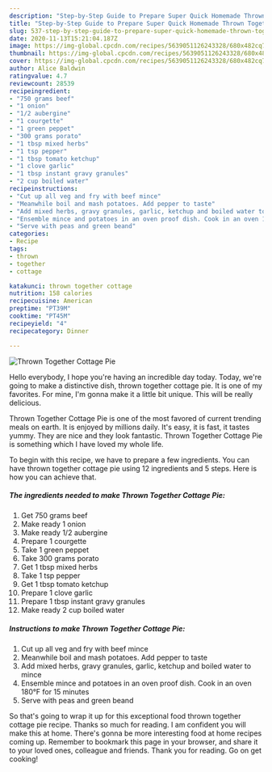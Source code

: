 ```yaml
---
description: "Step-by-Step Guide to Prepare Super Quick Homemade Thrown Together Cottage Pie"
title: "Step-by-Step Guide to Prepare Super Quick Homemade Thrown Together Cottage Pie"
slug: 537-step-by-step-guide-to-prepare-super-quick-homemade-thrown-together-cottage-pie
date: 2020-11-13T15:21:04.187Z
image: https://img-global.cpcdn.com/recipes/5639051126243328/680x482cq70/thrown-together-cottage-pie-recipe-main-photo.jpg
thumbnail: https://img-global.cpcdn.com/recipes/5639051126243328/680x482cq70/thrown-together-cottage-pie-recipe-main-photo.jpg
cover: https://img-global.cpcdn.com/recipes/5639051126243328/680x482cq70/thrown-together-cottage-pie-recipe-main-photo.jpg
author: Alice Baldwin
ratingvalue: 4.7
reviewcount: 28539
recipeingredient:
- "750 grams beef"
- "1 onion"
- "1/2 aubergine"
- "1 courgette"
- "1 green peppet"
- "300 grams porato"
- "1 tbsp mixed herbs"
- "1 tsp pepper"
- "1 tbsp tomato ketchup"
- "1 clove garlic"
- "1 tbsp instant gravy granules"
- "2 cup boiled water"
recipeinstructions:
- "Cut up all veg and fry with beef mince"
- "Meanwhile boil and mash potatoes. Add pepper to taste"
- "Add mixed herbs, gravy granules, garlic, ketchup and boiled water to mince"
- "Ensemble mince and potatoes in an oven proof dish. Cook in an oven 180°F for 15 minutes"
- "Serve with peas and green beand"
categories:
- Recipe
tags:
- thrown
- together
- cottage

katakunci: thrown together cottage 
nutrition: 158 calories
recipecuisine: American
preptime: "PT39M"
cooktime: "PT45M"
recipeyield: "4"
recipecategory: Dinner

---
```



![Thrown Together Cottage Pie](https://img-global.cpcdn.com/recipes/5639051126243328/680x482cq70/thrown-together-cottage-pie-recipe-main-photo.jpg)

Hello everybody, I hope you're having an incredible day today. Today, we're going to make a distinctive dish, thrown together cottage pie. It is one of my favorites. For mine, I'm gonna make it a little bit unique. This will be really delicious.

Thrown Together Cottage Pie is one of the most favored of current trending meals on earth. It is enjoyed by millions daily. It's easy, it is fast, it tastes yummy. They are nice and they look fantastic. Thrown Together Cottage Pie is something which I have loved my whole life.




To begin with this recipe, we have to prepare a few ingredients. You can have thrown together cottage pie using 12 ingredients and 5 steps. Here is how you can achieve that.

<!--inarticleads1-->

##### The ingredients needed to make Thrown Together Cottage Pie:

1. Get 750 grams beef
1. Make ready 1 onion
1. Make ready 1/2 aubergine
1. Prepare 1 courgette
1. Take 1 green peppet
1. Take 300 grams porato
1. Get 1 tbsp mixed herbs
1. Take 1 tsp pepper
1. Get 1 tbsp tomato ketchup
1. Prepare 1 clove garlic
1. Prepare 1 tbsp instant gravy granules
1. Make ready 2 cup boiled water




<!--inarticleads2-->

##### Instructions to make Thrown Together Cottage Pie:

1. Cut up all veg and fry with beef mince
1. Meanwhile boil and mash potatoes. Add pepper to taste
1. Add mixed herbs, gravy granules, garlic, ketchup and boiled water to mince
1. Ensemble mince and potatoes in an oven proof dish. Cook in an oven 180°F for 15 minutes
1. Serve with peas and green beand




So that's going to wrap it up for this exceptional food thrown together cottage pie recipe. Thanks so much for reading. I am confident you will make this at home. There's gonna be more interesting food at home recipes coming up. Remember to bookmark this page in your browser, and share it to your loved ones, colleague and friends. Thank you for reading. Go on get cooking!
